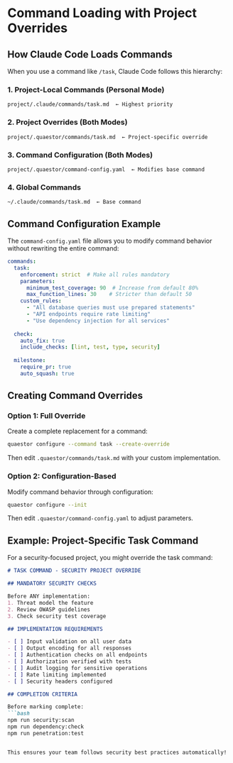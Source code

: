 # Command Loading with Project Overrides

## How Claude Code Loads Commands

When you use a command like `/task`, Claude Code follows this hierarchy:

### 1. Project-Local Commands (Personal Mode)
```
project/.claude/commands/task.md  ← Highest priority
```

### 2. Project Overrides (Both Modes)  
```
project/.quaestor/commands/task.md  ← Project-specific override
```

### 3. Command Configuration (Both Modes)
```
project/.quaestor/command-config.yaml  ← Modifies base command
```

### 4. Global Commands
```
~/.claude/commands/task.md  ← Base command
```

## Command Configuration Example

The `command-config.yaml` file allows you to modify command behavior without rewriting the entire command:

```yaml
commands:
  task:
    enforcement: strict  # Make all rules mandatory
    parameters:
      minimum_test_coverage: 90  # Increase from default 80%
      max_function_lines: 30    # Stricter than default 50
    custom_rules:
      - "All database queries must use prepared statements"
      - "API endpoints require rate limiting"
      - "Use dependency injection for all services"
  
  check:
    auto_fix: true
    include_checks: [lint, test, type, security]
    
  milestone:
    require_pr: true
    auto_squash: true
```

## Creating Command Overrides

### Option 1: Full Override
Create a complete replacement for a command:
```bash
quaestor configure --command task --create-override
```

Then edit `.quaestor/commands/task.md` with your custom implementation.

### Option 2: Configuration-Based
Modify command behavior through configuration:
```bash
quaestor configure --init
```

Then edit `.quaestor/command-config.yaml` to adjust parameters.

## Example: Project-Specific Task Command

For a security-focused project, you might override the task command:

```markdown
# TASK COMMAND - SECURITY PROJECT OVERRIDE

## MANDATORY SECURITY CHECKS

Before ANY implementation:
1. Threat model the feature
2. Review OWASP guidelines
3. Check security test coverage

## IMPLEMENTATION REQUIREMENTS

- [ ] Input validation on all user data
- [ ] Output encoding for all responses  
- [ ] Authentication checks on all endpoints
- [ ] Authorization verified with tests
- [ ] Audit logging for sensitive operations
- [ ] Rate limiting implemented
- [ ] Security headers configured

## COMPLETION CRITERIA

Before marking complete:
```bash
npm run security:scan
npm run dependency:check
npm run penetration:test
```
```

This ensures your team follows security best practices automatically!